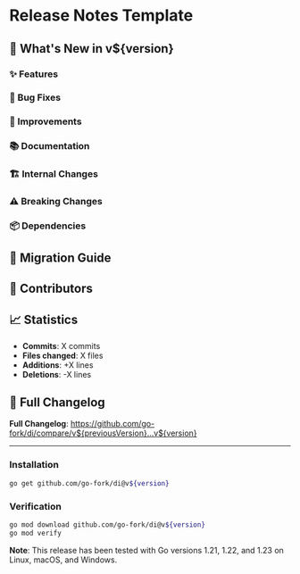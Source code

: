 # Release Notes Template

## 🚀 What's New in v${version}

### ✨ Features
<!-- List new features here -->

### 🐛 Bug Fixes
<!-- List bug fixes here -->

### 🔧 Improvements
<!-- List improvements and optimizations here -->

### 📚 Documentation
<!-- List documentation updates here -->

### 🏗️ Internal Changes
<!-- List internal/developer-facing changes here -->

### ⚠️ Breaking Changes
<!-- List any breaking changes here -->

### 📦 Dependencies
<!-- List dependency updates here -->

## 🔄 Migration Guide
<!-- If there are breaking changes, provide migration instructions -->

## 🙏 Contributors
<!-- List contributors for this release -->

## 📈 Statistics
- **Commits**: X commits
- **Files changed**: X files
- **Additions**: +X lines
- **Deletions**: -X lines

## 🔗 Full Changelog
**Full Changelog**: https://github.com/go-fork/di/compare/v${previousVersion}...v${version}

---

### Installation

```bash
go get github.com/go-fork/di@v${version}
```

### Verification

```bash
go mod download github.com/go-fork/di@v${version}
go mod verify
```

**Note**: This release has been tested with Go versions 1.21, 1.22, and 1.23 on Linux, macOS, and Windows.
